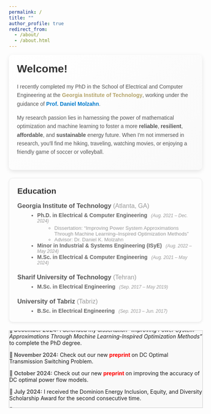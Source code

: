 ```yaml
---
permalink: /
title: ""
author_profile: true
redirect_from: 
  - /about/
  - /about.html
---
```


<div style="
  background: linear-gradient(135deg, #ffffff 0%, #f9f9f9 100%);
  padding: 1.5em;
  border-radius: 10px;
  box-shadow: 0 4px 12px rgba(0,0,0,0.1);
  font-family: Arial, sans-serif;
  margin-bottom: 1.5em;
">
  <h1 style="margin-top:0; font-weight:600; color:#333;">
    Welcome!
  </h1>
  <p style="color:#555; line-height:1.6;">
    I recently completed my PhD in the School of Electrical and Computer Engineering at the
    <span style="color:#B3A369; font-weight:bold;">Georgia Institute of Technology</span>, working under the guidance of
    <a href="https://molzahn.github.io/index.html" style="color:#007acc; text-decoration:none; font-weight:bold;" target="_blank">
      Prof. Daniel Molzahn</a>.
  </p>
  <p style="color:#555; line-height:1.6;">
    My research passion lies in harnessing the power of mathematical optimization 
    and machine learning to foster a more 
    <strong>reliable</strong>, 
    <strong>resilient</strong>, 
    <strong>affordable</strong>, 
    and 
    <strong>sustainable</strong> 
    energy future.
    When I'm not immersed in research, you'll find me hiking, traveling, 
    watching movies, or enjoying a friendly game of soccer or volleyball.
  </p>
</div>


<div style="
  background: #fdfdfd;
  padding: 1.5em;
  border: 1px solid #eee;
  border-radius: 10px;
  box-shadow: 0 2px 6px rgba(0,0,0,0.07);
  font-family: Arial, sans-serif;
  margin-bottom: 1.5em;
">
  <h2 style="margin-top:0; color:#333;">Education</h2>

  <!-- Georgia Tech Section -->
  <div style="margin-bottom: 1.5em;">
    <h3 style="margin:0; color:#555;">
      Georgia Institute of Technology 
      <span style="font-weight: normal; color: #999;">(Atlanta, GA)</span>
    </h3>
    <ul style="list-style: disc; margin: 0.5em 0 0 2em; color:#666;">
      <li>
        <strong>Ph.D. in Electrical &amp; Computer Engineering</strong>
        <span style="font-size:0.85em; font-style:italic; color:#999; margin-left:0.5em;">
          (Aug. 2021 – Dec. 2024)
        </span>
        <ul style="list-style: circle; margin: 0.25em 0 0 1.5em;">
          <li style="color:#999; font-size:0.95em;">
            Dissertation: <q>Improving Power System Approximations Through Machine Learning–Inspired Optimization Methods</q>
          </li>
          <li style="color:#999; font-size:0.95em;">
            Advisor: Dr. Daniel K. Molzahn
          </li>
        </ul>
      </li>
      <li>
        <strong>Minor in Industrial &amp; Systems Engineering (ISyE)</strong>
        <span style="font-size:0.85em; font-style:italic; color:#999; margin-left:0.5em;">
          (Aug. 2022 – May 2024)
        </span>
      </li>
      <li>
        <strong>M.Sc. in Electrical &amp; Computer Engineering</strong>
        <span style="font-size:0.85em; font-style:italic; color:#999; margin-left:0.5em;">
          (Aug. 2021 – May 2024)
        </span>
      </li>
    </ul>
  </div>

  <!-- Sharif University Section -->
  <div style="margin-bottom: 1.5em;">
    <h3 style="margin:0; color:#555;">
      Sharif University of Technology 
      <span style="font-weight: normal; color: #999;">(Tehran)</span>
    </h3>
    <ul style="list-style: disc; margin: 0.5em 0 0 2em; color:#666;">
      <li>
        <strong>M.Sc. in Electrical Engineering</strong>
        <span style="font-size:0.85em; font-style:italic; color:#999; margin-left:0.5em;">
          (Sep. 2017 – May 2019)
        </span>
        <br>
        <!--GPA: 4.00/4.00-->
        <span style="font-size:0.9em; color:#999;">
          <!--(2<span style="vertical-align: super;">nd</span> out of 19)-->
        </span>
      </li>
    </ul>
  </div>

  <!-- University of Tabriz Section -->
  <div>
    <h3 style="margin:0; color:#555;">
      University of Tabriz 
      <span style="font-weight: normal; color: #999;">(Tabriz)</span>
    </h3>
    <ul style="list-style: disc; margin: 0.5em 0 0 2em; color:#666;">
      <li>
        <strong>B.Sc. in Electrical Engineering</strong>
        <span style="font-size:0.85em; font-style:italic; color:#999; margin-left:0.5em;">
          (Sep. 2013 – Jun. 2017)
        </span>
        <br>
       <!-- GPA: 3.94/4.00-->
        <span style="font-size:0.9em; color:#999;">
          <!--(1<span style="vertical-align: super;">st</span> out of 200)-->
        </span>
      </li>
    </ul>
  </div>
</div>




  
<div style="overflow:hidden; position:relative; height:200px; width:100%; border:1px solid #ccc; background:#f9f9f9;">
  <ul id="slidingWindow" style="
    list-style-type:none; 
    margin:0; 
    padding:0; 
    position:absolute; 
    width:100%; 
    animation: slide 30s linear infinite;">
    <li style="margin-bottom:1em;">
      <span style="font-weight:bold; color:#555;">📅 December 2024:</span>
      I defended my dissertation 
      <em>“Improving Power System Approximations Through Machine Learning-Inspired Optimization Methods”</em>
      to complete the PhD degree.
    </li>
    <li style="margin-bottom:1em;">
      <span style="font-weight:bold; color:#555;">📅 November 2024:</span>
      Check out our new 
      <a href="https://arxiv.org/pdf/2411.10528" target="_blank" style="
        color:red; 
        font-weight:bold; 
        text-decoration:none;
      ">
        preprint
      </a>
      on DC Optimal Transmission Switching Problem.
    </li>
    <li style="margin-bottom:1em;">
      <span style="font-weight:bold; color:#555;">📅 October 2024:</span>
      Check out our new 
      <a href="https://arxiv.org/pdf/2410.11725" target="_blank" style="
        color:red; 
        font-weight:bold; 
        text-decoration:none;
      ">
        preprint
      </a>
      on improving the accuracy of DC optimal power flow models.
    </li>
    <li style="margin-bottom:1em;">
      <span style="font-weight:bold; color:#555;">📅 July 2024:</span>
      I received the Dominion Energy Inclusion, Equity, and Diversity Scholarship Award 
      for the second consecutive time.
    </li>
    <li style="margin-bottom:1em;">
      <span style="font-weight:bold; color:#555;">📅 May 2024:</span>
      I began my summer internship at Dominion Energy in the Electric Transmission 
      Strategic Initiatives group.
    </li>
    <li style="margin-bottom:1em;">
      <span style="font-weight:bold; color:#555;">📅 May 2024:</span>
      I defended my PhD proposal and became a PhD candidate.
    </li>
    <li style="margin-bottom:1em;">
      <span style="font-weight:bold; color:#555;">📅 May 2024:</span>
      I received my second MSc degree in Electrical and Computer Engineering,
      this time from the Georgia Institute of Technology.
    </li>
    <li style="margin-bottom:1em;">
      <span style="font-weight:bold; color:#555;">📅 April 2024:</span>
      Our 
      <a href="https://ieeexplore.ieee.org/document/10508102" target="_blank" style="
        color:#007acc; 
        font-weight:bold; 
        text-decoration:none;
      ">
        paper
      </a>
      on power systems resilience has been accepted for publication in 
      the IEEE Transactions on Power Systems.
    </li>
    <li style="margin-bottom:1em;">
      <span style="font-weight:bold; color:#555;">📅 April 2024:</span>
      Check out our new 
      <a href="https://arxiv.org/pdf/2404.05125" target="_blank" style="
        color:red; 
        font-weight:bold; 
        text-decoration:none;
      ">
        preprint
      </a>
      on an optimized LinDistFlow model for power distribution networks.
    </li>
    <li style="margin-bottom:1em;">
      <span style="font-weight:bold; color:#555;">📅 March 2024:</span>
      Two papers 
      [
        <a href="https://arxiv.org/pdf/2310.00447" target="_blank" style="
          color:#007acc; 
          font-weight:bold; 
          text-decoration:none;
        ">
          1
        </a>, 
        <a href="https://arxiv.org/pdf/2304.11418" target="_blank" style="
          color:#007acc; 
          font-weight:bold; 
          text-decoration:none;
        ">
          2
        </a>
      ]
      have been accepted for the 23rd Power Systems Computational Conference (PSCC), 
      to appear in Electric Power Systems Research. We are looking to present our papers 
      in Paris this summer.
    </li>
    <li style="margin-bottom:1em;">
      <span style="font-weight:bold; color:#555;">📅 February 2024:</span>
      I presented our 
      <a href="https://ieeexplore.ieee.org/abstract/document/10472173" target="_blank" style="
        color:#007acc; 
        font-weight:bold; 
        text-decoration:none;
      ">
        paper
      </a>
      on power system equivalents at the Texas Power and Energy Conference (TPEC).
    </li>
    <li style="margin-bottom:1em;">
      <span style="font-weight:bold; color:#555;">📅 January 2024:</span>
      I began my part-time internship at North American Electric Reliability Corporation (NERC) 
      in the Advanced System Analytics &amp; Modeling (ASAM) department.
    </li>
    <li style="margin-bottom:1em;">
      <span style="font-weight:bold; color:#555;">📅 August 2023:</span>
      I received the Dominion Energy Inclusion, Equity, and Diversity Scholarship Award.
    </li>
    <li style="margin-bottom:1em;">
      <span style="font-weight:bold; color:#555;">📅 June 2023:</span>
      I presented our 
      <a href="https://arxiv.org/pdf/2209.04399" target="_blank" style="
        color:#007acc; 
        font-weight:bold; 
        text-decoration:none;
      ">
        paper
      </a>
      on the AC power flow feasibility restoration at the American Control Conference (ACC).
    </li>
    <li style="margin-bottom:1em;">
      <span style="font-weight:bold; color:#555;">📅 May 2023:</span>
      I started my internship at Dominion Energy in the ET Planning-Modeling team.
    </li>
  </ul>
</div>

<style>
  @keyframes slide {
    0% { top: 0; }
    100% { top: -3200px; } /* Adjust this value to match total height of list */
  }
</style>





<div style="width: 400px; margin: 0 auto;">
  <script
    type="text/javascript"
    id="clustrmaps"
    src="//clustrmaps.com/map_v2.js?cl=ffffff&w=400&t=tt&d=IOXQwQpSC0JvOPauXcqdxTU8zarkV5M0XYAfgrG4TXs"
  ></script>
</div>
